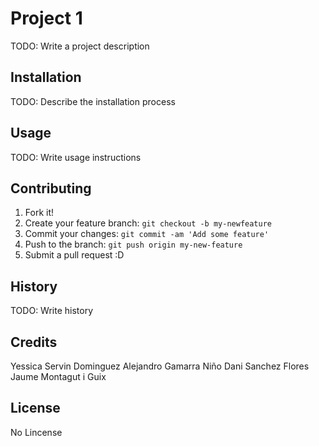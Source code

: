 # Project 1
TODO: Write a project description


## Installation
TODO: Describe the installation process

## Usage
TODO: Write usage instructions

## Contributing
1. Fork it!
2. Create your feature branch: `git checkout -b my-newfeature`
3. Commit your changes: `git commit -am 'Add some
feature'`
4. Push to the branch: `git push origin my-new-feature`
5. Submit a pull request :D

## History
TODO: Write history

## Credits
Yessica Servin Dominguez
Alejandro Gamarra Niño
Dani Sanchez Flores
Jaume Montagut i Guix

## License
No Lincense
